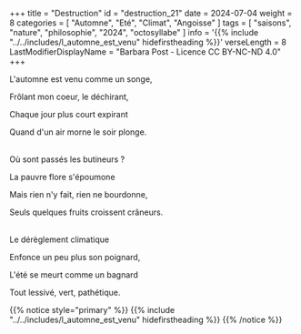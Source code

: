 +++
title = "Destruction"
id = "destruction_21"
date = 2024-07-04
weight = 8
categories = [ "Automne", "Eté", "Climat", "Angoisse" ]
tags = [ "saisons", "nature", "philosophie", "2024", "octosyllabe" ]
info = '{{% include "../../includes/l_automne_est_venu" hidefirstheading %}}'
verseLength = 8
LastModifierDisplayName = "Barbara Post - Licence CC BY-NC-ND 4.0"
+++

L'automne est venu comme un songe,

Frôlant mon coeur, le déchirant,

Chaque jour plus court expirant

Quand d'un air morne le soir plonge.

 \
Où sont passés les butineurs ?

La pauvre flore s'époumone

Mais rien n'y fait, rien ne bourdonne,

Seuls quelques fruits croissent crâneurs.

 \
Le dérèglement climatique

Enfonce un peu plus son poignard,

L'été se meurt comme un bagnard

Tout lessivé, vert, pathétique.

{{% notice style="primary" %}}
{{% include "../../includes/l_automne_est_venu" hidefirstheading %}}
{{% /notice %}}
